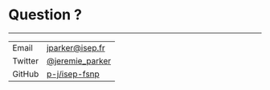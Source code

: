 # Question ?

---

|            |                                                                              |
| ------- | ----------------------------------------------------- |
| Email   | [jparker@isep.fr](jparker@isep.fr)                               |
| Twitter | [@jeremie_parker](https://twitter.com/jeremie_parker) |
| GitHub | [p-j/isep-fsnp](https://github.com/p-j)                        |